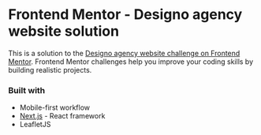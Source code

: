 # Frontend Mentor - Designo agency website solution

This is a solution to the [Designo agency website challenge on Frontend Mentor](https://www.frontendmentor.io/challenges/designo-multipage-website-G48K6rfUT). Frontend Mentor challenges help you improve your coding skills by building realistic projects.

### Built with

- Mobile-first workflow
- [Next.js](https://nextjs.org/) - React framework
- LeafletJS
